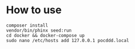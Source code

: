 # How to use

``` 
composer install
vendor/bin/phinx seed:run
cd docker && docker-compose up
sudo nano /etc/hosts add 127.0.0.1 pocddd.local 
```
